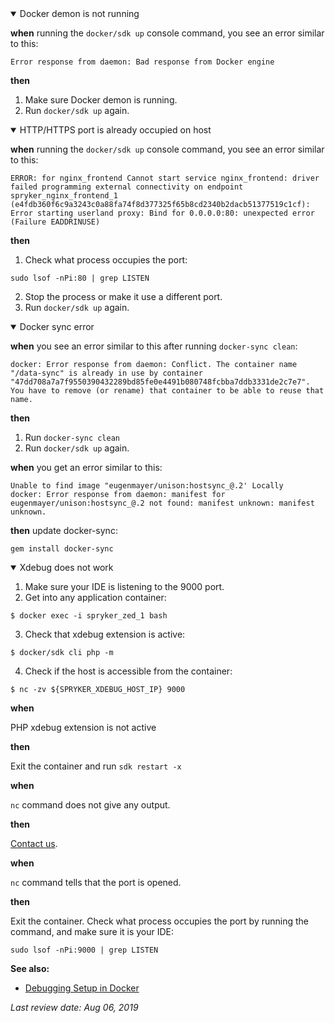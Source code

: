  <details open>
    <summary>Docker demon is not running</summary>

**when** running the `docker/sdk up` console command, you see an error similar to this:
```shell
Error response from daemon: Bad response from Docker engine
```

**then**

1. Make sure Docker demon is running.
2. Run `docker/sdk up` again.
</details>

<details open>
    <summary>HTTP/HTTPS port is already occupied on host</summary>

**when** running the `docker/sdk up` console command, you see an error similar to this:
```shell
ERROR: for nginx_frontend Cannot start service nginx_frontend: driver failed programming external connectivity on endpoint spryker_nginx_frontend_1 (e4fdb360f6c9a3243c0a88fa74f8d377325f65b8cd2340b2dacb51377519c1cf): Error starting userland proxy: Bind for 0.0.0.0:80: unexpected error (Failure EADDRINUSE)
```

**then**

1. Check what process occupies the port:
```shell
sudo lsof -nPi:80 | grep LISTEN
```
2. Stop the process or make it use a different port.
3. Run `docker/sdk up` again.
</details>

<details open>
    <summary>Docker sync error</summary>

**when** you see an error similar to this after running `docker-sync clean`:
```shell
docker: Error response from daemon: Conflict. The container name "/data-sync" is already in use by container "47dd708a7a7f9550390432289bd85fe0e4491b080748fcbba7ddb3331de2c7e7". You have to remove (or rename) that container to be able to reuse that name.
```

**then**

1. Run `docker-sync clean`
2. Run `docker/sdk up` again.
    
**when**
you get an error similar to this:
```shell
Unable to find image "eugenmayer/unison:hostsync_@.2' Locally
docker: Error response from daemon: manifest for eugenmayer/unison:hostsync_@.2 not found: manifest unknown: manifest unknown.
```  
    
**then**
update docker-sync:
```shell
gem install docker-sync
```  
</details>

<details open>
    <summary>Xdebug does not work</summary>

1. Make sure your IDE is listening to the 9000 port.
2. Get into any application container:
```shell
$ docker exec -i spryker_zed_1 bash
```
3. Check that xdebug extension is active:
```shell
$ docker/sdk cli php -m
```
4. Check if the host is accessible from the container:
```shell
$ nc -zv ${SPRYKER_XDEBUG_HOST_IP} 9000
```

**when**

PHP xdebug extension is not active

**then**

Exit the container and run `sdk restart -x`

**when**

`nc` command does not give any output.

**then**

[Contact us](https://support.spryker.com/hc/en-us).

**when**

`nc` command tells that the port is opened.

**then**

Exit the container. Check what process occupies the port by running the command, and make sure it is your IDE:
```shell
sudo lsof -nPi:9000 | grep LISTEN
```
</details>

**See also:**

* [Debugging Setup in Docker](https://documentation.spryker.com/v3/docs/debugging-setup-in-docker-201907.htm)

*Last review date: Aug 06, 2019*

